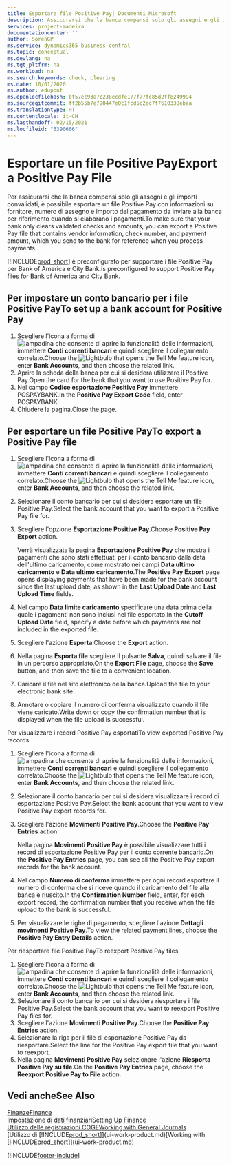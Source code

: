 ```yaml
---
title: Esportare file Positive Pay| Documenti Microsoft
description: Assicurarsi che la banca compensi solo gli assegni e gli importi convalidati tramite l'esportazione di file Positive Pay che contengano informazioni sul fornitore e pagamento.
services: project-madeira
documentationcenter: ''
author: SorenGP
ms.service: dynamics365-business-central
ms.topic: conceptual
ms.devlang: na
ms.tgt_pltfrm: na
ms.workload: na
ms.search.keywords: check, clearing
ms.date: 10/01/2020
ms.author: edupont
ms.openlocfilehash: bf57ec93a7c238ecdfe177f77fc85d2ff8249994
ms.sourcegitcommit: ff2b55b7e790447e0c1fcd5c2ec7f7610338ebaa
ms.translationtype: HT
ms.contentlocale: it-CH
ms.lasthandoff: 02/15/2021
ms.locfileid: "5390666"
---
```

# <a name="export-a-positive-pay-file"></a><span data-ttu-id="61818-103">Esportare un file Positive Pay</span><span class="sxs-lookup"><span data-stu-id="61818-103">Export a Positive Pay File</span></span>
<span data-ttu-id="61818-104">Per assicurarsi che la banca compensi solo gli assegni e gli importi convalidati, è possibile esportare un file Positive Pay con informazioni su fornitore, numero di assegno e importo del pagamento da inviare alla banca per riferimento quando si elaborano i pagamenti.</span><span class="sxs-lookup"><span data-stu-id="61818-104">To make sure that your bank only clears validated checks and amounts, you can export a Positive Pay file that contains vendor information, check number, and payment amount, which you send to the bank for reference when you process payments.</span></span>

[!INCLUDE[prod_short](includes/prod_short.md)] <span data-ttu-id="61818-105">è preconfigurato per supportare i file Positive Pay per Bank of America e City Bank.</span><span class="sxs-lookup"><span data-stu-id="61818-105">is preconfigured to support Positive Pay files for Bank of America and City Bank.</span></span>

## <a name="to-set-up-a-bank-account-for-positive-pay"></a><span data-ttu-id="61818-106">Per impostare un conto bancario per i file Positive Pay</span><span class="sxs-lookup"><span data-stu-id="61818-106">To set up a bank account for Positive Pay</span></span>
1. <span data-ttu-id="61818-107">Scegliere l'icona a forma di ![lampadina che consente di aprire la funzionalità delle informazioni](media/ui-search/search_small.png "Informazioni sull'operazione che si desidera eseguire"), immettere **Conti correnti bancari** e quindi scegliere il collegamento correlato.</span><span class="sxs-lookup"><span data-stu-id="61818-107">Choose the ![Lightbulb that opens the Tell Me feature](media/ui-search/search_small.png "Tell me what you want to do") icon, enter **Bank Accounts**, and then choose the related link.</span></span>
2. <span data-ttu-id="61818-108">Aprire la scheda della banca per cui si desidera utilizzare il Positive Pay.</span><span class="sxs-lookup"><span data-stu-id="61818-108">Open the card for the bank that you want to use Positive Pay for.</span></span>
3. <span data-ttu-id="61818-109">Nel campo **Codice esportazione Positive Pay** immettere POSPAYBANK.</span><span class="sxs-lookup"><span data-stu-id="61818-109">In the **Positive Pay Export Code** field, enter POSPAYBANK.</span></span>
4. <span data-ttu-id="61818-110">Chiudere la pagina.</span><span class="sxs-lookup"><span data-stu-id="61818-110">Close the page.</span></span>

## <a name="to-export-a-positive-pay-file"></a><span data-ttu-id="61818-111">Per esportare un file Positive Pay</span><span class="sxs-lookup"><span data-stu-id="61818-111">To export a Positive Pay file</span></span>
1. <span data-ttu-id="61818-112">Scegliere l'icona a forma di ![lampadina che consente di aprire la funzionalità delle informazioni](media/ui-search/search_small.png "Informazioni sull'operazione che si desidera eseguire"), immettere **Conti correnti bancari** e quindi scegliere il collegamento correlato.</span><span class="sxs-lookup"><span data-stu-id="61818-112">Choose the ![Lightbulb that opens the Tell Me feature](media/ui-search/search_small.png "Tell me what you want to do") icon, enter **Bank Accounts**, and then choose the related link.</span></span>
2. <span data-ttu-id="61818-113">Selezionare il conto bancario per cui si desidera esportare un file Positive Pay.</span><span class="sxs-lookup"><span data-stu-id="61818-113">Select the bank account that you want to export a Positive Pay file for.</span></span>
3. <span data-ttu-id="61818-114">Scegliere l'opzione **Esportazione Positive Pay**.</span><span class="sxs-lookup"><span data-stu-id="61818-114">Choose **Positive Pay Export** action.</span></span>

    <span data-ttu-id="61818-115">Verrà visualizzata la pagina **Esportazione Positive Pay** che mostra i pagamenti che sono stati effettuati per il conto bancario dalla data dell'ultimo caricamento, come mostrato nei campi **Data ultimo caricamento** e **Data ultimo caricamento**.</span><span class="sxs-lookup"><span data-stu-id="61818-115">The **Positive Pay Export** page opens displaying payments that have been made for the bank account since the last upload date, as shown in the **Last Upload Date** and **Last Upload Time** fields.</span></span>
4. <span data-ttu-id="61818-116">Nel campo **Data limite caricamento** specificare una data prima della quale i pagamenti non sono inclusi nel file esportato.</span><span class="sxs-lookup"><span data-stu-id="61818-116">In the **Cutoff Upload Date** field, specify a date before which payments are not included in the exported file.</span></span>
5. <span data-ttu-id="61818-117">Scegliere l'azione **Esporta**.</span><span class="sxs-lookup"><span data-stu-id="61818-117">Choose the **Export** action.</span></span>
6. <span data-ttu-id="61818-118">Nella pagina **Esporta file** scegliere il pulsante **Salva**, quindi salvare il file in un percorso appropriato.</span><span class="sxs-lookup"><span data-stu-id="61818-118">On the **Export File** page, choose the **Save** button, and then save the file to a convenient location.</span></span>
7. <span data-ttu-id="61818-119">Caricare il file nel sito elettronico della banca.</span><span class="sxs-lookup"><span data-stu-id="61818-119">Upload the file to your electronic bank site.</span></span>
8. <span data-ttu-id="61818-120">Annotare o copiare il numero di conferma visualizzato quando il file viene caricato.</span><span class="sxs-lookup"><span data-stu-id="61818-120">Write down or copy the confirmation number that is displayed when the file upload is successful.</span></span>

<span data-ttu-id="61818-121">Per visualizzare i record Positive Pay esportati</span><span class="sxs-lookup"><span data-stu-id="61818-121">To view exported Positive Pay records</span></span>

1. <span data-ttu-id="61818-122">Scegliere l'icona a forma di ![lampadina che consente di aprire la funzionalità delle informazioni](media/ui-search/search_small.png "Informazioni sull'operazione che si desidera eseguire"), immettere **Conti correnti bancari** e quindi scegliere il collegamento correlato.</span><span class="sxs-lookup"><span data-stu-id="61818-122">Choose the ![Lightbulb that opens the Tell Me feature](media/ui-search/search_small.png "Tell me what you want to do") icon, enter **Bank Accounts**, and then choose the related link.</span></span>
2. <span data-ttu-id="61818-123">Selezionare il conto bancario per cui si desidera visualizzare i record di esportazione Positive Pay.</span><span class="sxs-lookup"><span data-stu-id="61818-123">Select the bank account that you want to view Positive Pay export records for.</span></span>
3. <span data-ttu-id="61818-124">Scegliere l'azione **Movimenti Positive Pay**.</span><span class="sxs-lookup"><span data-stu-id="61818-124">Choose the **Positive Pay Entries** action.</span></span>

    <span data-ttu-id="61818-125">Nella pagina **Movimenti Positive Pay** è possibile visualizzare tutti i record di esportazione Positive Pay per il conto corrente bancario.</span><span class="sxs-lookup"><span data-stu-id="61818-125">On the **Positive Pay Entries** page, you can see all the Positive Pay export records for the bank account.</span></span>
4. <span data-ttu-id="61818-126">Nel campo **Numero di conferma** immettere per ogni record esportare il numero di conferma che si riceve quando il caricamento del file alla banca è riuscito.</span><span class="sxs-lookup"><span data-stu-id="61818-126">In the **Confirmation Number** field, enter, for each export record, the confirmation number that you receive when the file upload to the bank is successful.</span></span>
5. <span data-ttu-id="61818-127">Per visualizzare le righe di pagamento, scegliere l'azione **Dettagli movimenti Positive Pay**.</span><span class="sxs-lookup"><span data-stu-id="61818-127">To view the related payment lines, choose the **Positive Pay Entry Details** action.</span></span>

<span data-ttu-id="61818-128">Per riesportare file Positive Pay</span><span class="sxs-lookup"><span data-stu-id="61818-128">To reexport Positive Pay files</span></span>

1. <span data-ttu-id="61818-129">Scegliere l'icona a forma di ![lampadina che consente di aprire la funzionalità delle informazioni](media/ui-search/search_small.png "Informazioni sull'operazione che si desidera eseguire"), immettere **Conti correnti bancari** e quindi scegliere il collegamento correlato.</span><span class="sxs-lookup"><span data-stu-id="61818-129">Choose the ![Lightbulb that opens the Tell Me feature](media/ui-search/search_small.png "Tell me what you want to do") icon, enter **Bank Accounts**, and then choose the related link.</span></span>
2. <span data-ttu-id="61818-130">Selezionare il conto bancario per cui si desidera riesportare i file Positive Pay.</span><span class="sxs-lookup"><span data-stu-id="61818-130">Select the bank account that you want to reexport Positive Pay files for.</span></span>
3. <span data-ttu-id="61818-131">Scegliere l'azione **Movimenti Positive Pay**.</span><span class="sxs-lookup"><span data-stu-id="61818-131">Choose the **Positive Pay Entries** action.</span></span>
4. <span data-ttu-id="61818-132">Selezionare la riga per il file di esportazione Positive Pay da riesportare.</span><span class="sxs-lookup"><span data-stu-id="61818-132">Select the line for the Positive Pay export file that you want to reexport.</span></span>
5. <span data-ttu-id="61818-133">Nella pagina **Movimenti Positive Pay** selezionare l'azione **Riesporta Positive Pay su file**.</span><span class="sxs-lookup"><span data-stu-id="61818-133">On the **Positive Pay Entries** page, choose the **Reexport Positive Pay to File** action.</span></span>

## <a name="see-also"></a><span data-ttu-id="61818-134">Vedi anche</span><span class="sxs-lookup"><span data-stu-id="61818-134">See Also</span></span>
[<span data-ttu-id="61818-135">Finanze</span><span class="sxs-lookup"><span data-stu-id="61818-135">Finance</span></span>](finance.md)  
[<span data-ttu-id="61818-136">Impostazione di dati finanziari</span><span class="sxs-lookup"><span data-stu-id="61818-136">Setting Up Finance</span></span>](finance-setup-finance.md)  
[<span data-ttu-id="61818-137">Utilizzo delle registrazioni COGE</span><span class="sxs-lookup"><span data-stu-id="61818-137">Working with General Journals</span></span>](ui-work-general-journals.md)  
<span data-ttu-id="61818-138">[Utilizzo di [!INCLUDE[prod_short](includes/prod_short.md)]](ui-work-product.md)</span><span class="sxs-lookup"><span data-stu-id="61818-138">[Working with [!INCLUDE[prod_short](includes/prod_short.md)]](ui-work-product.md)</span></span>


[!INCLUDE[footer-include](includes/footer-banner.md)]